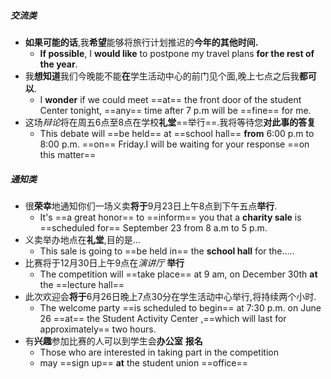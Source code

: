 ##### 交流类
- **如果可能的话**,我**希望**能够将旅行计划推迟的**今年的其他时间.**
	- **If possible**, I **would like** to postpone my travel plans **for the rest of the year**.
- 我**想知道**我们今晚能不能**在**学生活动中心的前门见个面,晚上七点之后我**都可以**.
	- I **wonder** if we could meet  ==at== the front door of the student Center tonight, ==any== time after 7 p.m will be ==fine== for me.
- 这场*辩论*将在周五6点至8点在学校**礼堂**==举行==.我将等待您**对此事的答复**
	- This debate will ==be held== at ==school hall== **from** 6:00 p.m to 8:00 p.m. ==on== Friday.I will be waiting for your response ==on this matter==
##### 通知类
- 很**荣幸**地通知你们一场义卖**将于**9月23日上午8点到下午五点**举行**.
	- It's ==a great honor== to ==inform== you that a **charity sale** is ==scheduled for== September 23 from 8 a.m to 5 p.m.
- 义卖举办地点在**礼堂**,目的是...
	- This sale is going to ==be held in== the **school hall** for the.....
- 比赛将于12月30日上午9点在*演讲厅* **举行**
	- The competition will ==take place== at 9 am, on December 30th **at** the ==lecture hall==
- 此次欢迎会**将于**6月26日晚上7点30分在学生活动中心举行,将持续两个小时.
	- The welcome party ==is scheduled to begin== at 7:30 p.m. on June 26 ==at== the Student Activity Center ,==which will last for approximately==  two hours.
- 有**兴趣**参加比赛的人可以到学生会**办公室** **报名**
	- Those who are interested in taking part in the competition 
	- may ==sign up== **at** the student union ==office==